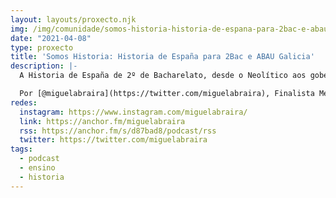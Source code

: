 ```yaml
---
layout: layouts/proxecto.njk
img: /img/comunidade/somos-historia-historia-de-espana-para-2bac-e-abau-galicia.webp
date: "2021-04-08"
type: proxecto
title: 'Somos Historia: Historia de España para 2Bac e ABAU Galicia'
description: |-
  A Historia de España de 2º de Bacharelato, desde o Neolítico aos gobernos de Felipe González, explicada en 42 episodios. Tantos, como preguntas poden caer nas probas ABAU desta materia.

  Por [@miguelabraira](https://twitter.com/miguelabraira), Finalista Mellor Docente de España 2020 (Premios Educa).
redes:
  instagram: https://www.instagram.com/miguelabraira/
  link: https://anchor.fm/miguelabraira
  rss: https://anchor.fm/s/d87bad8/podcast/rss
  twitter: https://twitter.com/miguelabraira
tags:
  - podcast
  - ensino
  - historia
---
```

